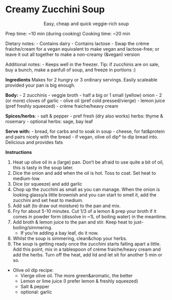 # Creamy Zucchini Soup

<p style="text-align:center">Easy, cheap and quick veggie-rich soup</p>


Prep time:  ~10 min (during cooking)
Cooking time: ~20 min

Dietary notes:
    - Contains dairy
    - Contains lactose
    - Swap the crème fraiche/cream for a vegan equivalent to make vegan and lactose-free; or leave it out all together to make a non-creamy (&vegan) version

Additional notes:
    - Keeps well in the freezer. Tip: if zucchinis are on sale, buy a bunch, make a panfull of soup, and freeze in portions :)

<b>Ingredients</b>
Makes for 2 hungry or 3 ordinary servings. Easily scaleable provided your pan is big enough.

<b>Body:</b>
    - 2 zucchinis
    - veggie broth
    - half a big or 1 small (yellow) onion
    - 2 (or more) cloves of garlic
    - olive oil (pref cold pressed/vierge)
    - lemon juice (pref freshly squeezed)
    - crème fraiche/heavy cream

<b>Spices/herbs</b>:
    - salt & pepper
    - pref fresh (dry also works) herbs: thyme & rosemary
    - optional herbs: sage, bay leaf

<b>Serve with:</b>
    - bread, for carbs and to soak in soup
    - cheese, for fat&protein and pairs nicely with the bread
    - if vegan, olive oil dip* to dip bread into. Delicious and provides fats

<b>Instructions</b>
1. Heat up olive oil in a (large) pan. Don’t be afraid to use quite a bit of oil, this is tasty in the soup later.
2. Dice the onion and add when the oil is hot. Toss to coat. Set heat to medium-low.
3. Dice (or squeeze) and add garlic
4. Chop up the zucchini as small as you can manage. When the onion is looking glassy/a little brownish and you can start to smell it, add the zucchini and set heat to medium.
5. Add salt (to draw out moisture) to the pan and mix.
6. Fry for about 5-10 minutes. Cut 1/3 of a lemon & prep your broth if it comes in powder form (dissolve in ~1L of boiling water) in the meantime.
7. Add broth & lemon juice to the pan and stir. Keep heat to just-boiling/simmering.
	- If you’re adding a bay leaf, do it now.
8. Whilst the soup is simmering, clean&chop your herbs.
9. The soup is getting ready once the zucchini starts falling apart a little. Add this point, mix in a tablespoon of crème fraiche/heavy cream and add the herbs. Turn off the heat, add lid and let sit for another 5 min or so.

* Olive oil dip recipe:
 	- Vierge olive oil. The more green&aromatic, the better
	- Lemon or lime juice (I prefer lemon & freshly squeezed)
	- Salt & pepper
	- optional: garlic
